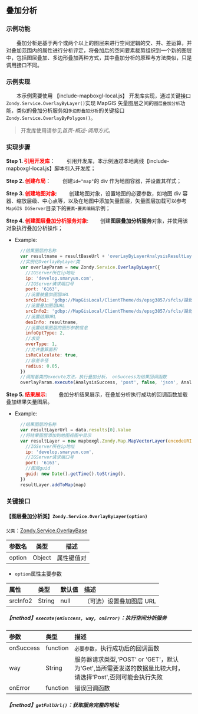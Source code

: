 ## 叠加分析

### 示例功能

&ensp;&ensp;&ensp;&ensp;叠加分析是基于两个或两个以上的图层来进行空间逻辑的交、并、差运算，并对叠加范围内的属性进行分析评定，将叠加后的空间要素裁剪组织到一个新的图层中，包括图层叠加、多边形叠加两种方式，其中叠加分析的原理与方法类似，只是调用接口不同。

### 示例实现

&ensp;&ensp;&ensp;&ensp;本示例需要使用 【include-mapboxgl-local.js】 开发库实现，通过关键接口`Zondy.Service.OverlayByLayer()`实现 MapGIS 矢量图层之间的`图层叠加分析`功能，类似的叠加分析服务如`多边形叠加分析`的关键接口`Zondy.Service.OverlayByPolygon()`。

> 开发库使用请参见*首页-概述-调用方式*。

### 实现步骤

**Step 1. <font color=red>引用开发库</font>**：
&ensp;&ensp;&ensp;&ensp;引用开发库，本示例通过本地离线【include-mapboxgl-local.js】脚本引入开发库；

**Step 2. <font color=red>创建布局</font>**：
&ensp;&ensp;&ensp;&ensp;创建`id="map"`的 div 作为地图容器，并设置其样式；

**Step 3. <font color=red>创建地图对象</font>**:
&ensp;&ensp;&ensp;&ensp;创建地图对象，设置地图的必要参数，如地图 div 容器、缩放层级、中心点等，以及在地图中添加矢量图层，矢量图层加载可以参考`MapGIS IGServer`目录下的`要素`-`要素编辑`示例；

**Step 4. <font color=red>创建图层叠加分析服务对象</font>**:
&ensp;&ensp;&ensp;&ensp;创建**图层叠加分析服务**对象，并使用该对象执行叠加分析操作；

- Example:
  ```javascript
    //结果图层的名称
    var resultname = resultBaseUrl + 'overLayByLayerAnalysisResultLayer' + getCurentTime()
    //实例化OverlayByLayer类
    var overlayParam = new Zondy.Service.OverlayByLayer({
      //IGServer所在ip地址
      ip: 'develop.smaryun.com',
      //IGServer请求端口号
      port: '6163',
      //设置被叠加图层URL
      srcInfo1: 'gdbp://MapGisLocal/ClientTheme/ds/epsg3857/sfcls/湖北省行政区1_1',
      //设置叠加图层URL
      srcInfo2: 'gdbp://MapGisLocal/ClientTheme/ds/epsg3857/sfcls/湖北省湖泊1_1',
      //设置结果URL
      desInfo: resultname,
      //设置结果图层的图形参数信息
      infoOptType: 2,
      //求交
      overType: 1,
      //允许重算面积
      isReCalculate: true,
      //容差半径
      radius: 0.05,
    })
    //调用基类的execute方法，执行叠加分析， onSuccess为结果回调函数
    overlayParam.execute(AnalysisSuccess, 'post', false, 'json', AnalysisError)
  ```

**Step 5. <font color=red>结果展示</font>**:
&ensp;&ensp;&ensp;&ensp;叠加分析结果展示，在叠加分析执行成功的回调函数加载叠加结果矢量图层。

- Example:
  ```javascript
    //结果图层的名称
    var resultLayerUrl = data.results[0].Value
    //将结果图层添加到地图视图中显示
    var resultLayer = new mapboxgl.Zondy.Map.MapVectorLayer(encodeURIComponent(resultBaseUrl + resultLayerUrl), {
      //IGServer所在ip地址
      ip: 'develop.smaryun.com',
      //IGServer请求端口号
      port: '6163',
      //图层guid
      guid: new Date().getTime().toString(),
    })
    resultLayer.addToMap(map)
  ```

### 关键接口

#### 【图层叠加分析类】`Zondy.Service.OverlayByLayer(option)`

`父类`：<a target="_blank" href="http://develop.smaryun.com:8899/docs/mapboxgl/Zondy.Service.OverlayBase.html">Zondy.Service.OverlayBase</a>

| 参数名 | 类型   | 描述       |
| ------ | ------ | ---------- |
| option | Object | 属性键值对 |

- `option`属性主要参数

| 属性     | 类型   | 默认值 | 描述                     |
| :------- | :----- | :----- | :----------------------- |
| srcInfo2 | String | null   | （可选）设置叠加图层 URL |

##### 【method】`execute(onSuccess, way, onError)`：执行空间分析服务

| 参数      | 类型     | 描述                                                                                                      |
| :-------- | :------- | :-------------------------------------------------------------------------------------------------------- |
| onSuccess | function | `必要参数`，执行成功后的回调函数                                                                          |
| way       | String   | 服务器请求类型,'POST' or 'GET'，默认为'Get',当所需要发送的数据量比较大时，请选择'Post',否则可能会执行失败 |
| onError   | function | 错误回调函数                                                                                              |

##### 【method】`getFullUrl()`：获取服务完整的地址
